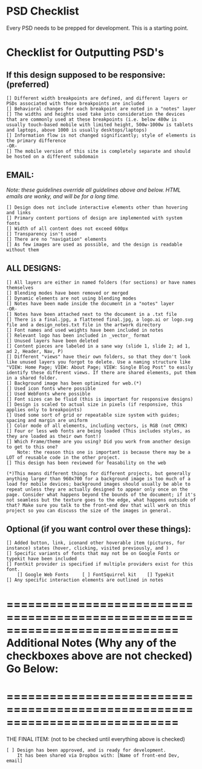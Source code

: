 PSD Checklist
============

Every PSD needs to be prepped for development. This is a starting point.


# Checklist for Outputting PSD's

## If this design supposed to be responsive: (preferred)

	[] Different width breakpoints are defined, and different layers or PSDs associated with those breakpoints are included
	[] Behavioral changes for each breakpoint are noted in a "notes" layer
	[] The widths and heights used take into consideration the devices that are commonly used at these breakpoints (i.e. below 480w is usually touch-based mobile with limited height, 500w-1000w is tablets and laptops, above 1000 is usually desktops/laptops)
	[] Information flow is not changed significantly; style of elements is the primary difference
	-OR-
	[] The mobile version of this site is completely separate and should be hosted on a different subdomain

## EMAIL:

_Note: these guidelines override all guidelines above and below. HTML emails are wonky, and will be for a long time._
	
	[] Design does not include interactive elements other than hovering and links
	[] Primary content portions of design are implemented with system fonts
	[] Width of all content does not exceed 600px
	[] Transparency isn't used
	[] There are no "navigation" elements
	[] As few images are used as possible, and the design is readable without them

## ALL DESIGNS:

	[] All layers are either in named folders (for sections) or have names themselves
	[] Blending modes have been removed or merged
	[] Dynamic elements are not using blending modes
	[] Notes have been made inside the document in a "notes" layer
	-OR-
	[] Notes have been attached next to the document in a .txt file
	[] There is a final.jpg, a flattened final.jpg, a logo.ai or logo.svg file and a design_notes.txt file in the artwork directory
	[] Font names and used weights have been included in notes
	[] Relevant logo has been included in _vector_ format
	[] Unused layers have been deleted
	[] Content pieces are labeled in a sane way (slide 1, slide 2; ad 1, ad 2, Header, Nav, P)
	[] Different "views" have their own folders, so that they don't look like unused layers you forgot to delete. Use a naming structure like "VIEW: Home Page; VIEW: About Page; VIEW: Single Blog Post" to easily identify these different views. If there are shared elements, put them in a shared folder.
	[] Background image has been optimized for web.(*)
	[] Used icon fonts where possible
	[] Used WebFonts where possible
	[] Font sizes can be fluid (this is important for responsive designs)
	[] Design is scaled to actual size in pixels (if responsive, this applies only to breakpoints)
	[] Used some sort of grid or repeatable size system with guides; spacing and margin are uniform
	[] Color mode of all elements, including vectors, is RGB (not CMYK)
	[] Four or less web fonts are being loaded (This includes styles, as they are loaded as their own font!)
	[] Which Frame/theme are you using? Did you work from another design to get to this one?
		Note: the reason this one is important is because there may be a LOT of reusable code in the other project.
	[] This design has been reviewed for feasability on the web

	(*)This means different things for different projects, but generally anything larger than 960x700 for a background image is too much of a load for mobile devices; background images should usually be able to repeat unless they are actually designed to appear only once on the page. Consider what happens beyond the bounds of the document; if it's not seamless but the texture goes to the edge, what happens outside of that? Make sure you talk to the front-end dev that will work on this project so you can discuss the size of the images in general.

## Optional (if you want control over these things):

	[] Added button, link, iconand other hoverable item (pictures, for instance) states (hover, clicking, visited previously, and )
	[] Specific variants of fonts that may not be on Google Fonts or typekit have been included
	[] Fontkit provider is specified if multiple providers exist for this font.
		[] Google Web Fonts		[ ] FontSquirrel kit 	[] Typekit
	[] Any specific interaction elements are outlined in notes


============================================================================
Additional Notes (Why any of the checkboxes above are not checked) Go Below:
============================================================================


============================================================================
============================================================================

THE FINAL ITEM: (not to be checked until everything above is checked)

	[ ] Design has been approved, and is ready for development.
		It has been shared via Dropbox with: [Name of front-end Dev, email]